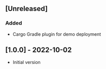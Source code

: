 
## [Unreleased]
### Added
* Cargo Gradle plugin for demo deployment

## [1.0.0] - 2022-10-02
* Initial version
